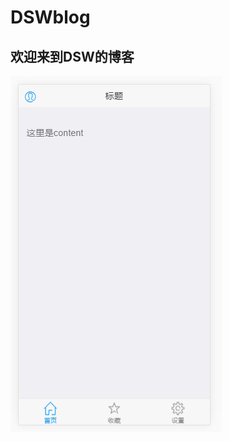 # DSWblog
## 欢迎来到DSW的博客
![Image text](https://raw.githubusercontent.com/hongmaju/light7Local/master/img/productShow/20170518152848.png)
